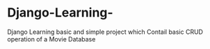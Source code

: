 # Django-Learning-
Django Learning  basic and simple project which Contail basic CRUD operation of a Movie Database  
